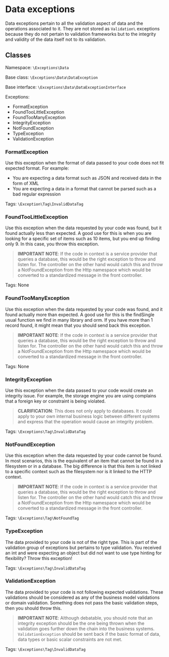 # Data exceptions

Data exceptions pertain to all the validation aspect of data and the operations associated to it. They are not stored as `Validation\` exceptions because they do not pertain to validation frameworks but to the integrity and validity of the data itself not to its validation.

## Classes

Namespace: `\Exceptions\Data`

Base class: `\Exceptions\Data\DataException`

Base interface: `\Exceptions\Data\DataExceptionInterface`

Exceptions:

* FormatException
* FoundTooLittleException
* FoundTooManyException
* IntegrityException
* NotFoundException
* TypeException
* ValidationException

### FormatException

Use this exception when the format of data passed to your code does not fit expected format. For example:

- You are expecting a data format such as JSON and received data in the form of XML
- You are expecting a data in a format that cannot be parsed such as a bad regular expression

Tags: `\Exception\Tag\InvalidDataTag`

### FoundTooLittleException

Use this exception when the data requested by your code was found, but it found actually less than expected. A good use for this is when you are looking for a specific set of items such as 10 items, but you end up finding only 9. In this case, you throw this exception.

> **IMPORTANT NOTE**: If the code in context is a service provider that queries a database, this would be the right exception to throw and listen for. The controller on the other hand would catch this and throw a NotFoundException from the Http namespace which would be converted to a standardized message in the front controller.

Tags: None

### FoundTooManyException

Use this exception when the data requested by your code was found, and it found actually more than expected. A good use for this is the findSingle usual function we find in many library and orm. If you have more than 1 record found, it might mean that you should send back this exception.

> **IMPORTANT NOTE**: If the code in context is a service provider that queries a database, this would be the right exception to throw and listen for. The controller on the other hand would catch this and throw a NotFoundException from the Http namespace which would be converted to a standardized message in the front controller.

Tags: None

### IntegrityException

Use this exception when the data passed to your code would create an integrity issue. For example, the storage engine you are using complains that a foreign key or constraint is being violated.

> **CLARIFICATION**: This does not only apply to databases. It could apply to your own internal business logic between different systems and express that the operation would cause an integrity problem.
 
Tags: `\Exceptions\Tag\InvalidDataTag`

### NotFoundException

Use this exception when the data requested by your code cannot be found. In most scenarios, this is the equivalent of an item that cannot be found in a filesystem or in a database. The big difference is that this item is not linked to a specific context such as the filesystem nor is it linked to the HTTP context.

> **IMPORTANT NOTE**: If the code in context is a service provider that queries a database, this would be the right exception to throw and listen for. The controller on the other hand would catch this and throw a NotFoundException from the Http namespace which would be converted to a standardized message in the front controller.
 
Tags: `\Exceptions\Tag\NotFoundTag`

### TypeException

The data provided to your code is not of the right type. This is part of the validation group of exceptions but pertains to type validation. You received an int and were expecting an object but did not want to use type hinting for flexibility? Throw this exception!

Tags: `\Exceptions\Tag\InvalidDataTag`

### ValidationException

The data provided to your code is not following expected validations. These validations should be considered as any of the business model validations or domain validation. Something does not pass the basic validation steps, then you should throw this.

> **IMPORTANT NOTE**: Although debatable, you should note that an integrity exception should be the one being thrown when the validation goes further down the chain into the business systems. `ValidationException` should be sent back if the basic format of data, data types or basic scalar constraints are not met.

Tags: `\Exceptions\Tag\InvalidDataTag`
